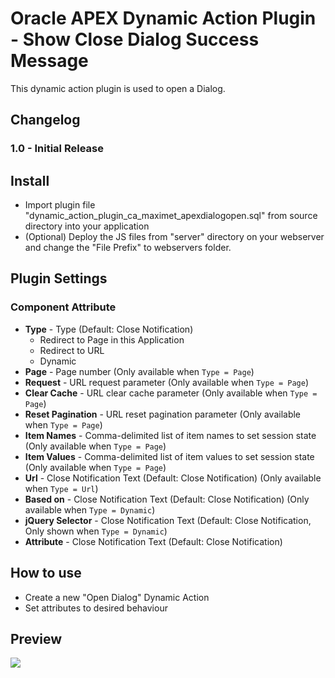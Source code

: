 # Oracle APEX Dynamic Action Plugin - Show Close Dialog Success Message
This dynamic action plugin is used to open a Dialog.

## Changelog
### 1.0 - Initial Release

## Install
- Import plugin file "dynamic_action_plugin_ca_maximet_apexdialogopen.sql" from source directory into your application
- (Optional) Deploy the JS files from "server" directory on your webserver and change the "File Prefix" to webservers folder.

## Plugin Settings
### Component Attribute
- **Type** - Type  (Default: Close Notification)
  - Redirect to Page in this Application
  - Redirect to URL
  - Dynamic
- **Page** - Page number (Only available when `Type = Page`)
- **Request** - URL request parameter (Only available when `Type = Page`)
- **Clear Cache** - URL clear cache parameter (Only available when `Type = Page`)
- **Reset Pagination** - URL reset pagination parameter (Only available when `Type = Page`)
- **Item Names** - Comma-delimited list of item names to set session state (Only available when `Type = Page`)
- **Item Values** - Comma-delimited list of item values to set session state (Only available when `Type = Page`)
- **Url** - Close Notification Text (Default: Close Notification) (Only available when `Type = Url`)
- **Based on** - Close Notification Text (Default: Close Notification) (Only available when `Type = Dynamic`)
- **jQuery Selector** - Close Notification Text (Default: Close Notification, Only shown when  `Type = Dynamic`)
- **Attribute** - Close Notification Text (Default: Close Notification)

## How to use
- Create a new "Open Dialog" Dynamic Action
- Set attributes to desired behaviour

## Preview
![](https://github.com/maxime-tremblay/apex-plugin-dialogopen/master/preview.gif)
